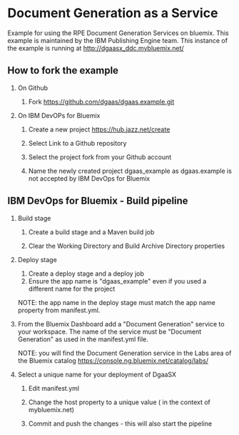 # Document Generation as a Service

Example for using the RPE Document Generation Services on bluemix. This example is maintained by the IBM Publishing Engine team.
This instance of the example is running at http://dgaasx_ddc.mybluemix.net/

## How to fork the example
1. On Github 
	1. Fork https://github.com/dgaas/dgaas.example.git

2. On IBM DevOPs for Bluemix
	1. Create a new project https://hub.jazz.net/create
	
	2. Select Link to a Github repository
	
	3. Select the project fork from your Github account
	
	4. Name the newly created project dgaas_example as dgaas.example is not accepted by IBM DevOps for Bluemix
	
## IBM DevOps for Bluemix - Build pipeline
1. Build stage
	1. Create a build stage and a Maven build job
	
	2. Clear the Working Directory and Build Archive Directory properties
	
2. Deploy stage
	1. Create a deploy stage and a deploy job
	2. Ensure the app name is "dgaas_example" even if you used a different name for the project
	
	NOTE: the app name in the deploy stage must match the app name property from manifest.yml.  

3. From the Bluemix Dashboard add a "Document Generation" service to your workspace. The name of the service must be "Document Generation" as used in the manifest.yml file.

	NOTE: you will find the Document Generation service in the Labs area of the Bluemix catalog https://console.ng.bluemix.net/catalog/labs/
	
4. Select a unique name for your deployment of DgaaSX
	1. Edit manifest.yml
	
	2. Change the host property to a unique value ( in the context of mybluemix.net)
	
	3. Commit and push the changes - this will also start the pipeline
	
